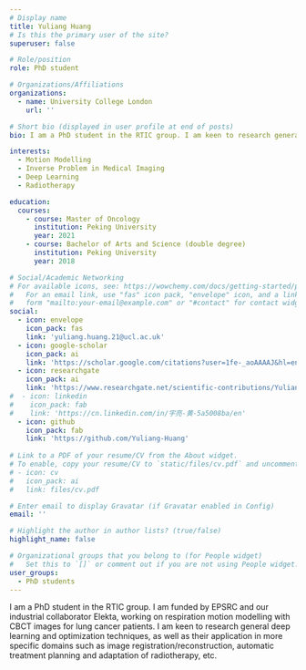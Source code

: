 ```yaml
---
# Display name
title: Yuliang Huang
# Is this the primary user of the site?
superuser: false

# Role/position
role: PhD student

# Organizations/Affiliations
organizations:
  - name: University College London
    url: ''

# Short bio (displayed in user profile at end of posts)
bio: I am a PhD student in the RTIC group. I am keen to research general deep learning and optimization techniques, as well as their application in more specific domains such as image registration/reconstruction, automatic treatment planning and adaptation of radiotherapy, and more.

interests:
  - Motion Modelling
  - Inverse Problem in Medical Imaging
  - Deep Learning
  - Radiotherapy

education:
  courses:
    - course: Master of Oncology
      institution: Peking University
      year: 2021
    - course: Bachelor of Arts and Science (double degree)
      institution: Peking University
      year: 2018

# Social/Academic Networking
# For available icons, see: https://wowchemy.com/docs/getting-started/page-builder/#icons
#   For an email link, use "fas" icon pack, "envelope" icon, and a link in the
#   form "mailto:your-email@example.com" or "#contact" for contact widget.
social:
  - icon: envelope
    icon_pack: fas
    link: 'yuliang.huang.21@ucl.ac.uk'
  - icon: google-scholar
    icon_pack: ai
    link: 'https://scholar.google.com/citations?user=1fe-_aoAAAAJ&hl=en'
  - icon: researchgate
    icon_pack: ai
    link: 'https://www.researchgate.net/scientific-contributions/Yuliang-Huang-2140420122'
#  - icon: linkedin
#    icon_pack: fab
#    link: 'https://cn.linkedin.com/in/宇亮-黄-5a5008ba/en'
  - icon: github
    icon_pack: fab
    link: 'https://github.com/Yuliang-Huang'
    
# Link to a PDF of your resume/CV from the About widget.
# To enable, copy your resume/CV to `static/files/cv.pdf` and uncomment the lines below.
# - icon: cv
#   icon_pack: ai
#   link: files/cv.pdf

# Enter email to display Gravatar (if Gravatar enabled in Config)
email: ''

# Highlight the author in author lists? (true/false)
highlight_name: false

# Organizational groups that you belong to (for People widget)
#   Set this to `[]` or comment out if you are not using People widget.
user_groups:
  - PhD students
---
```


I am a PhD student in the RTIC group. I am funded by EPSRC and our industrial collaborator Elekta, working on respiration motion modelling with CBCT images for lung cancer patients. I am keen to research general deep learning and optimization techniques, as well as their application in more specific domains such as image registration/reconstruction, automatic treatment planning and adaptation of radiotherapy, etc.
